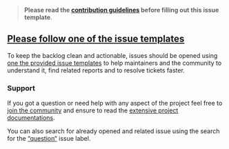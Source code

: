 <!-- Click on the "Preview" tab to render the instructions in a more readable format -->

> **Please read the [contribution guidelines](https://github.com/arcticicestudio/nord-docs/blob/master/CONTRIBUTING.md) before filling out this issue template**.

## [Please follow one of the issue templates](https://github.com/arcticicestudio/nord-docs/issues/new/choose)

To keep the backlog clean and actionable, issues should be opened using [one the provided issue templates](https://github.com/arcticicestudio/nord-docs/issues/new/choose) to help maintainers and the community to understand it, find related reports and to resolve tickets faster.

### Support

If you got a question or need help with any aspect of the project feel free to [join the community](https://nordtheme.com/community) and ensure to read the [extensive project documentations](https://nordtheme.com/docs).

You can also search for already opened and related issue using the search for the [“question“](https://github.com/arcticicestudio/nord-docs/labels/type-question) issue label.
